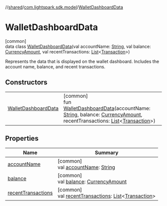 //[shared](../../../index.md)/[com.lightspark.sdk.model](../index.md)/[WalletDashboardData](index.md)

# WalletDashboardData

[common]\
data class [WalletDashboardData](index.md)(val accountName: [String](https://kotlinlang.org/api/latest/jvm/stdlib/kotlin/-string/index.html), val balance: [CurrencyAmount](../-currency-amount/index.md), val recentTransactions: [List](https://kotlinlang.org/api/latest/jvm/stdlib/kotlin.collections/-list/index.html)&lt;[Transaction](../-transaction/index.md)&gt;)

Represents the data that is displayed on the wallet dashboard. Includes the account name, balance, and recent transactions.

## Constructors

| | |
|---|---|
| [WalletDashboardData](-wallet-dashboard-data.md) | [common]<br>fun [WalletDashboardData](-wallet-dashboard-data.md)(accountName: [String](https://kotlinlang.org/api/latest/jvm/stdlib/kotlin/-string/index.html), balance: [CurrencyAmount](../-currency-amount/index.md), recentTransactions: [List](https://kotlinlang.org/api/latest/jvm/stdlib/kotlin.collections/-list/index.html)&lt;[Transaction](../-transaction/index.md)&gt;) |

## Properties

| Name | Summary |
|---|---|
| [accountName](account-name.md) | [common]<br>val [accountName](account-name.md): [String](https://kotlinlang.org/api/latest/jvm/stdlib/kotlin/-string/index.html) |
| [balance](balance.md) | [common]<br>val [balance](balance.md): [CurrencyAmount](../-currency-amount/index.md) |
| [recentTransactions](recent-transactions.md) | [common]<br>val [recentTransactions](recent-transactions.md): [List](https://kotlinlang.org/api/latest/jvm/stdlib/kotlin.collections/-list/index.html)&lt;[Transaction](../-transaction/index.md)&gt; |
